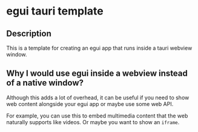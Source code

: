 # egui tauri template

## Description

This is a template for creating an egui app that runs inside a tauri webview window.

## Why I would use egui inside a webview instead of a native window?

Although this adds a lot of overhead, it can be useful if you need to show web content alongside your egui app or maybe
use some web API.

For example, you can use this to embed multimedia content that the web naturally supports like videos.
Or maybe you want to show an `iframe`.
